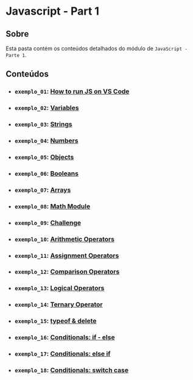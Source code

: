 # Javascript - Part 1

## Sobre

Esta pasta contém os conteúdos detalhados do módulo de `JavaScript - Parte 1`.

## Conteúdos

- ### `exemplo_01`: [How to run JS on VS Code](https://github.com/pullynnhah/dc-aulas/tree/main/aula_04/exemplo_01)
- ### `exemplo_02`: [Variables](https://github.com/pullynnhah/dc-aulas/tree/main/aula_04/exemplo_02)
- ### `exemplo_03`: [Strings](https://github.com/pullynnhah/dc-aulas/tree/main/aula_04/exemplo_03)
- ### `exemplo_04`: [Numbers](https://github.com/pullynnhah/dc-aulas/tree/main/aula_04/exemplo_04)
- ### `exemplo_05`: [Objects](https://github.com/pullynnhah/dc-aulas/tree/main/aula_04/exemplo_05)
- ### `exemplo_06`: [Booleans](https://github.com/pullynnhah/dc-aulas/tree/main/aula_04/exemplo_06)
- ### `exemplo_07`: [Arrays](https://github.com/pullynnhah/dc-aulas/tree/main/aula_04/exemplo_07)
- ### `exemplo_08`: [Math Module](https://github.com/pullynnhah/dc-aulas/tree/main/aula_04/exemplo_08)
- ### `exemplo_09`: [Challenge](https://github.com/pullynnhah/dc-aulas/tree/main/aula_04/exemplo_09)
- ### `exemplo_10`: [Arithmetic Operators](https://github.com/pullynnhah/dc-aulas/tree/main/aula_04/exemplo_10)
- ### `exemplo_11`: [Assignment Operators](https://github.com/pullynnhah/dc-aulas/tree/main/aula_04/exemplo_11)
- ### `exemplo_12`: [Comparison Operators](https://github.com/pullynnhah/dc-aulas/tree/main/aula_04/exemplo_12)
- ### `exemplo_13`: [Logical Operators](https://github.com/pullynnhah/dc-aulas/tree/main/aula_04/exemplo_13)
- ### `exemplo_14`: [Ternary Operator](https://github.com/pullynnhah/dc-aulas/tree/main/aula_04/exemplo_14)
- ### `exemplo_15`: [typeof & delete](https://github.com/pullynnhah/dc-aulas/tree/main/aula_04/exemplo_15)
- ### `exemplo_16`: [Conditionals: if - else](https://github.com/pullynnhah/dc-aulas/tree/main/aula_04/exemplo_16)
- ### `exemplo_17`: [Conditionals: else if](https://github.com/pullynnhah/dc-aulas/tree/main/aula_04/exemplo_17)
- ### `exemplo_18`: [Conditionals: switch case](https://github.com/pullynnhah/dc-aulas/tree/main/aula_04/exemplo_17)

